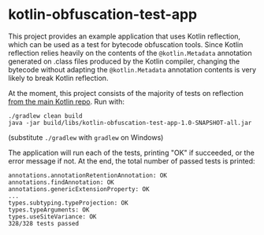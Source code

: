 # kotlin-obfuscation-test-app

This project provides an example application that uses Kotlin reflection, which can be used as a test for bytecode obfuscation tools. Since Kotlin reflection relies heavily on the contents of the `@kotlin.Metadata` annotation generated on .class files produced by the Kotlin compiler, changing the bytecode without adapting the `@kotlin.Metadata` annotation contents is very likely to break Kotlin reflection.

At the moment, this project consists of the majority of tests on reflection [from the main Kotlin repo](https://github.com/JetBrains/kotlin/tree/master/compiler/testData/codegen/box/reflection). Run with:

    ./gradlew clean build
    java -jar build/libs/kotlin-obfuscation-test-app-1.0-SNAPSHOT-all.jar

(substitute `./gradlew` with `gradlew` on Windows)

The application will run each of the tests, printing "OK" if succeeded, or the error message if not. At the end, the total number of passed tests is printed:

    annotations.annotationRetentionAnnotation: OK
    annotations.findAnnotation: OK
    annotations.genericExtensionProperty: OK
    ...
    types.subtyping.typeProjection: OK
    types.typeArguments: OK
    types.useSiteVariance: OK
    328/328 tests passed
